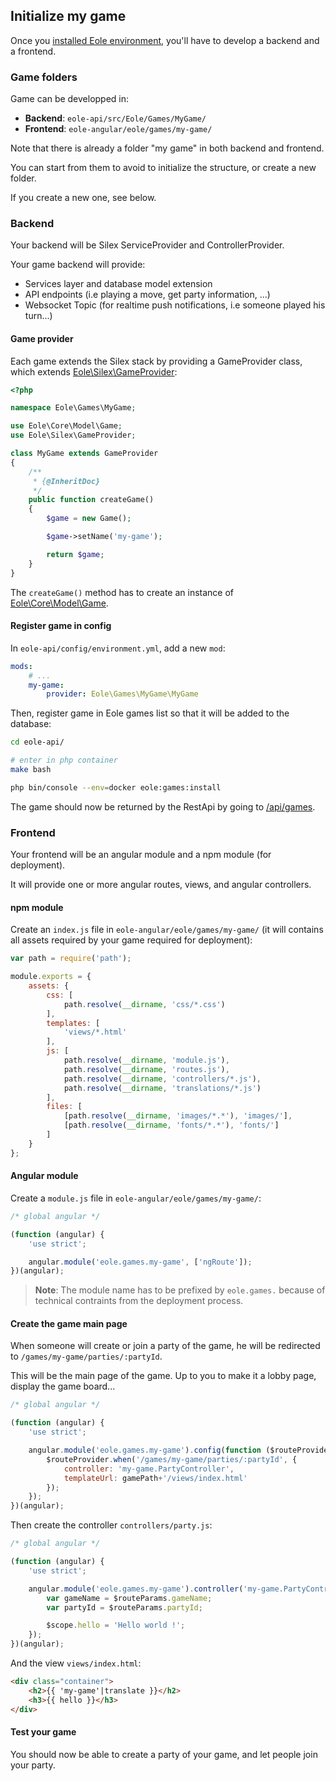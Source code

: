 ## Initialize my game

Once you [installed Eole environment](./install), you'll have to develop a backend and a frontend.


### Game folders

Game can be developped in:

- **Backend**: `eole-api/src/Eole/Games/MyGame/`
- **Frontend**: `eole-angular/eole/games/my-game/`

Note that there is already a folder "my game" in both backend and frontend.

You can start from them to avoid to initialize the structure, or create a new folder.

If you create a new one, see below.


### Backend

Your backend will be Silex ServiceProvider and ControllerProvider.

Your game backend will provide:

- Services layer and database model extension
- API endpoints (i.e playing a move, get party information, ...)
- Websocket Topic (for realtime push notifications, i.e someone played his turn...)


#### Game provider

Each game extends the Silex stack by providing a GameProvider class, which extends [Eole\Silex\GameProvider](https://github.com/eole-io/eole-api/blob/dev/src/Eole/Silex/GameProvider.php):

``` php
<?php

namespace Eole\Games\MyGame;

use Eole\Core\Model\Game;
use Eole\Silex\GameProvider;

class MyGame extends GameProvider
{
    /**
     * {@InheritDoc}
     */
    public function createGame()
    {
        $game = new Game();

        $game->setName('my-game');

        return $game;
    }
}
```

The `createGame()` method has to create an instance of [Eole\Core\Model\Game](https://github.com/eole-io/eole-api/blob/dev/src/Eole/Core/Model/Game.php).


#### Register game in config

In `eole-api/config/environment.yml`, add a new `mod`:

``` yml
mods:
    # ...
    my-game:
        provider: Eole\Games\MyGame\MyGame
```

Then, register game in Eole games list so that it will be added to the database:

``` bash
cd eole-api/

# enter in php container
make bash

php bin/console --env=docker eole:games:install
```

The game should now be returned by the RestApi by going to [/api/games](http://0.0.0.0:8480/api-docker.php/api/games).


### Frontend

Your frontend will be an angular module and a npm module (for deployment).

It will provide one or more angular routes, views, and angular controllers.


#### npm module

Create an `index.js` file in `eole-angular/eole/games/my-game/`
(it will contains all assets required by your game required for deployment):

``` js
var path = require('path');

module.exports = {
    assets: {
        css: [
            path.resolve(__dirname, 'css/*.css')
        ],
        templates: [
            'views/*.html'
        ],
        js: [
            path.resolve(__dirname, 'module.js'),
            path.resolve(__dirname, 'routes.js'),
            path.resolve(__dirname, 'controllers/*.js'),
            path.resolve(__dirname, 'translations/*.js')
        ],
        files: [
            [path.resolve(__dirname, 'images/*.*'), 'images/'],
            [path.resolve(__dirname, 'fonts/*.*'), 'fonts/']
        ]
    }
};
```


#### Angular module

Create a `module.js` file in `eole-angular/eole/games/my-game/`:

``` js
/* global angular */

(function (angular) {
    'use strict';

    angular.module('eole.games.my-game', ['ngRoute']);
})(angular);
```

> **Note**:
> The module name has to be prefixed by `eole.games.`
> because of technical contraints from the deployment process.


#### Create the game main page

When someone will create or join a party of the game,
he will be redirected to `/games/my-game/parties/:partyId`.

This will be the main page of the game.
Up to you to make it a lobby page, display the game board...

``` js
/* global angular */

(function (angular) {
    'use strict';

    angular.module('eole.games.my-game').config(function ($routeProvider, gamePath) {
        $routeProvider.when('/games/my-game/parties/:partyId', {
            controller: 'my-game.PartyController',
            templateUrl: gamePath+'/views/index.html'
        });
    });
})(angular);
```

Then create the controller `controllers/party.js`:

``` js
/* global angular */

(function (angular) {
    'use strict';

    angular.module('eole.games.my-game').controller('my-game.PartyController', function ($scope, $routeParams) {
        var gameName = $routeParams.gameName;
        var partyId = $routeParams.partyId;

        $scope.hello = 'Hello world !';
    });
})(angular);
```

And the view `views/index.html`:

``` html
<div class="container">
    <h2>{{ 'my-game'|translate }}</h2>
    <h3>{{ hello }}</h3>
</div>
```


#### Test your game

You should now be able to create a party of your game, and let people join your party.
